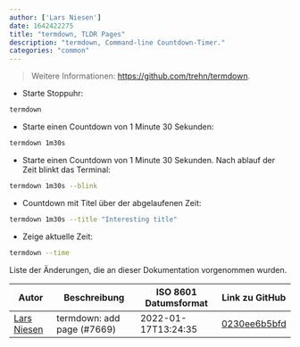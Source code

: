 ```yaml
---
author: ['Lars Niesen']
date: 1642422275
title: "termdown, TLDR Pages"
description: "termdown, Command-line Countdown-Timer."
categories: "common"
---
```

> Weitere Informationen: <https://github.com/trehn/termdown>.

- Starte Stoppuhr:

```bash
termdown
```

- Starte einen Countdown von 1 Minute 30 Sekunden:

```bash
termdown 1m30s
```

- Starte einen Countdown von 1 Minute 30 Sekunden. Nach ablauf der Zeit blinkt das Terminal:

```bash
termdown 1m30s --blink
```

- Countdown mit Titel über der abgelaufenen Zeit:

```bash
termdown 1m30s --title "Interesting title"
```

- Zeige aktuelle Zeit:

```bash
termdown --time
```
Liste der Änderungen, die an dieser Dokumentation vorgenommen wurden.


Autor | Beschreibung | ISO 8601 Datumsformat | Link zu GitHub
------|-----|-----|-----
[Lars Niesen](mailto:lars.niesen@gmx.de) | termdown: add page (#7669) | 2022-01-17T13:24:35 | [0230ee6b5bfd](https://github.com/tldr-pages/tldr/commit/0230ee6b5bfd88a175380ac78d092ac82097fd33)

